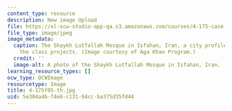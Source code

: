 ```yaml
---
content_type: resource
description: New image Upload
file: https://ol-ocw-studio-app-qa.s3.amazonaws.com/courses/4-175-case-studies-in-city-form-fall-2005/5e304a4bf4e6c13194ccba375d35fd44_4-175f05-th.jpg
file_type: image/jpeg
image_metadata:
  caption: The Shaykh Lutfallah Mosque in Isfahan, Iran, a city profiled in one of
    the class projects. (Image courtesy of Aga Khan Program.)
  credit: ''
  image-alt: A photo of the Shaykh Lutfallah Mosque in Isfahan, Iran.
learning_resource_types: []
ocw_type: OCWImage
resourcetype: Image
title: 4-175f05-th.jpg
uid: 5e304a4b-f4e6-c131-94cc-ba375d35fd44
---
```


